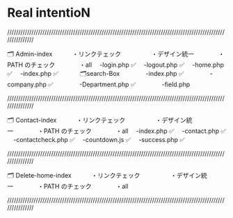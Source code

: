 # Real intentioN

///////////////////////////////////////////////////////////////////////////////////////////////////////////////

🗂 Admin-index 　　　・リンクテェック　　　　　・デザイン統一　　　　・PATH のチェック　　　　・all
　-login.php ✅
　-logout.php ✅
　-home.php ✅
　-index.php ✅
　　　 🗂search-Box
　　　　-index.php ✅
　　　　-company.php ✅
　　　　-Department.php ✅
　　　　-field.php

///////////////////////////////////////////////////////////////////////////////////////////////////////////////

🗂 Contact-index 　　　・リンクテェック　　　　　・デザイン統一　　　　・PATH のチェック　　　　・all
　-index.php ✅
　-contact.php ✅
　-contactcheck.php ✅
　-countdown.js ✅
　-success.php ✅

///////////////////////////////////////////////////////////////////////////////////////////////////////////////

🗂 Delete-home-index 　　　・リンクテェック　　　　　・デザイン統一　　　　・PATH のチェック　　　　・all

///////////////////////////////////////////////////////////////////////////////////////////////////////////////
